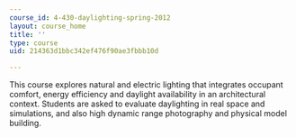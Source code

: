 ```yaml
---
course_id: 4-430-daylighting-spring-2012
layout: course_home
title: ''
type: course
uid: 214363d1bbc342ef476f90ae3fbbb10d

---
```

This course explores natural and electric lighting that integrates occupant comfort, energy efficiency and daylight availability in an architectural context. Students are asked to evaluate daylighting in real space and simulations, and also high dynamic range photography and physical model building.
